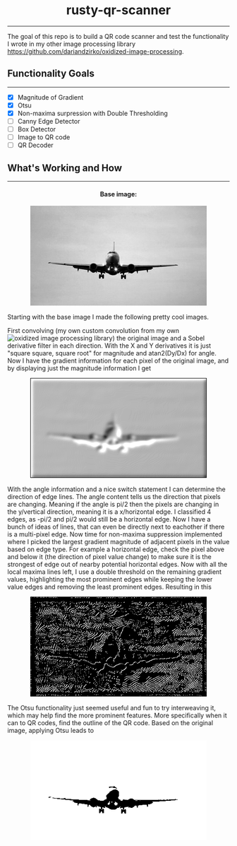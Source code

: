 <div align="center">

# rusty-qr-scanner
---
</div>

The goal of this repo is to build a QR code scanner and test the functionality I wrote in my other image processing library <https://github.com/dariandzirko/oxidized-image-processing>.

## Functionality Goals
---

- [x] Magnitude of Gradient 
- [X] Otsu
- [X] Non-maxima surpression with Double Thresholding
- [ ] Canny Edge Detector
- [ ] Box Detector
- [ ] Image to QR code
- [ ] QR Decoder

## What's Working and How
---

<div align="center">

#### Base image: 
![base](https://github.com/dariandzirko/rusty-qr-scanner/blob/main/src/images/Plane.jpg)

</div>

Starting with the base image I made the following pretty cool images.

First convolving (my own custom convolution from my own ![oxidized image processing library](https://github.com/dariandzirko/oxidized-image-processing)) the original image and a Sobel derivative filter in each direction. With the X and Y derivatives it is just "square square, square root" for magnitude and atan2(Dy/Dx) for angle. Now I have the gradient information for each pixel of the original image, and by displaying just the magnitude information I get 

<div align="center">

![this](https://github.com/dariandzirko/rusty-qr-scanner/blob/main/demo/mag_gradient_image.png)

</div>

With the angle information and a nice switch statement I can determine the direction of edge lines. The angle content tells us the direction that pixels are changing. Meaning if the angle is pi/2 then the pixels are changing in the y/vertical direction, meaning it is a x/horizontal edge. I classified 4 edges, as -pi/2 and pi/2 would still be a horizontal edge. Now I have a bunch of ideas of lines, that can even be directly next to eachother if there is a multi-pixel edge. Now time for non-maxima suppression implemented where I picked the largest gradient magnitude of adjacent pixels in the value based on edge type. For example a horizontal edge, check the pixel above and below it (the direction of pixel value change) to make sure it is the strongest of edge out of nearby potential horizontal edges. Now with all the local maxima lines left, I use a double threshold on the remaining gradient values, highlighting the most prominent edges while keeping the lower value edges and removing the least prominent edges. Resulting in this 

<div align="center">

![image](https://github.com/dariandzirko/rusty-qr-scanner/blob/main/demo/double_thresh_image.png)

</div>

The Otsu functionality just seemed useful and fun to try interweaving it, which may help find the more prominent features. More specifically when it can to QR codes, find the outline of the QR code. Based on the original image, applying Otsu leads to 

<div align="center">

![this](https://github.com/dariandzirko/rusty-qr-scanner/blob/main/demo/otsu_img.png)

</div>
